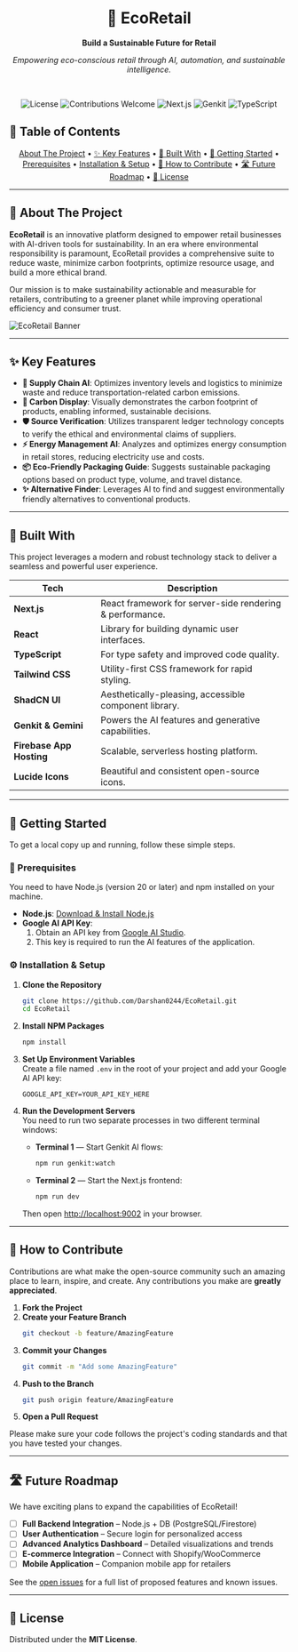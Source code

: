 <h1 align="center">🌿 EcoRetail</h1>

<p align="center">
  <strong>Build a Sustainable Future for Retail</strong>
</p>

<p align="center">
  <em>Empowering eco-conscious retail through AI, automation, and sustainable intelligence.</em>
</p>

<br />
<p align="center">
  <img src="https://img.shields.io/badge/license-MIT-blue.svg" alt="License" />
  <img src="https://img.shields.io/badge/contributions-welcome-brightgreen.svg?style=flat" alt="Contributions Welcome" />
  <img src="https://img.shields.io/badge/Next.js-15.0-black?logo=next.js" alt="Next.js" />
  <img src="https://img.shields.io/badge/Genkit-1.13-blueviolet?logo=google-cloud" alt="Genkit" />
  <img src="https://img.shields.io/badge/TypeScript-5.x-blue?logo=typescript" alt="TypeScript" />
</p>



## 📖 Table of Contents

<p align="center">
  <a href="#about-the-project">About The Project</a> •
  <a href="#-key-features">✨ Key Features</a> •
  <a href="#-built-with">🚀 Built With</a> •
  <a href="#-getting-started">🏁 Getting Started</a> •
  <a href="#prerequisites">Prerequisites</a> •
  <a href="#installation--setup">Installation & Setup</a> •
  <a href="#-how-to-contribute">🤝 How to Contribute</a> •
  <a href="#️-future-roadmap">🛣️ Future Roadmap</a> •
  <a href="#-license">📜 License</a>
</p>

---

## 🧩 About The Project

**EcoRetail** is an innovative platform designed to empower retail businesses with AI-driven tools for sustainability. In an era where environmental responsibility is paramount, EcoRetail provides a comprehensive suite to reduce waste, minimize carbon footprints, optimize resource usage, and build a more ethical brand.

Our mission is to make sustainability actionable and measurable for retailers, contributing to a greener planet while improving operational efficiency and consumer trust.

![EcoRetail Banner](https://res.cloudinary.com/dtjjgiitl/image/upload/q_auto:good,f_auto,fl_progressive/v1752574493/lyuraba6jrwsg1tsnz0i.jpg)


---

## ✨ Key Features

- **🚛 Supply Chain AI**: Optimizes inventory levels and logistics to minimize waste and reduce transportation-related carbon emissions.  
- **🌿 Carbon Display**: Visually demonstrates the carbon footprint of products, enabling informed, sustainable decisions.  
- **🛡️ Source Verification**: Utilizes transparent ledger technology concepts to verify the ethical and environmental claims of suppliers.  
- **⚡ Energy Management AI**: Analyzes and optimizes energy consumption in retail stores, reducing electricity use and costs.  
- **📦 Eco-Friendly Packaging Guide**: Suggests sustainable packaging options based on product type, volume, and travel distance.  
- **✨ Alternative Finder**: Leverages AI to find and suggest environmentally friendly alternatives to conventional products.  

---

## 🚀 Built With

This project leverages a modern and robust technology stack to deliver a seamless and powerful user experience.

| Tech                    | Description                                                        |
|-------------------------|--------------------------------------------------------------------|
| **Next.js**             | React framework for server-side rendering & performance.           |
| **React**               | Library for building dynamic user interfaces.                      |
| **TypeScript**          | For type safety and improved code quality.                         |
| **Tailwind CSS**        | Utility-first CSS framework for rapid styling.                     |
| **ShadCN UI**           | Aesthetically-pleasing, accessible component library.              |
| **Genkit & Gemini**     | Powers the AI features and generative capabilities.                |
| **Firebase App Hosting**| Scalable, serverless hosting platform.                             |
| **Lucide Icons**        | Beautiful and consistent open-source icons.                        |

---

## 🏁 Getting Started

To get a local copy up and running, follow these simple steps.

### 🔧 Prerequisites

You need to have Node.js (version 20 or later) and npm installed on your machine.

- **Node.js**: [Download & Install Node.js](https://nodejs.org/en/download/)  
- **Google AI API Key**:  
  1. Obtain an API key from [Google AI Studio](https://aistudio.google.com/app/apikey).  
  2. This key is required to run the AI features of the application.  

### ⚙️ Installation & Setup

1. **Clone the Repository**
    ```bash
    git clone https://github.com/Darshan0244/EcoRetail.git
    cd EcoRetail
    ```

2. **Install NPM Packages**
    ```bash
    npm install
    ```

3. **Set Up Environment Variables**  
   Create a file named `.env` in the root of your project and add your Google AI API key:
    ```env
    GOOGLE_API_KEY=YOUR_API_KEY_HERE
    ```

4. **Run the Development Servers**  
   You need to run two separate processes in two different terminal windows:

    - **Terminal 1** — Start Genkit AI flows:
      ```bash
      npm run genkit:watch
      ```

    - **Terminal 2** — Start the Next.js frontend:
      ```bash
      npm run dev
      ```

    Then open [http://localhost:9002](http://localhost:9002) in your browser.

---

## 🤝 How to Contribute

Contributions are what make the open-source community such an amazing place to learn, inspire, and create. Any contributions you make are **greatly appreciated**.

1. **Fork the Project**  
2. **Create your Feature Branch**
    ```bash
    git checkout -b feature/AmazingFeature
    ```
3. **Commit your Changes**
    ```bash
    git commit -m "Add some AmazingFeature"
    ```
4. **Push to the Branch**
    ```bash
    git push origin feature/AmazingFeature
    ```
5. **Open a Pull Request**

Please make sure your code follows the project's coding standards and that you have tested your changes.

---

## 🛣️ Future Roadmap

We have exciting plans to expand the capabilities of EcoRetail!

- [ ] **Full Backend Integration** – Node.js + DB (PostgreSQL/Firestore)  
- [ ] **User Authentication** – Secure login for personalized access  
- [ ] **Advanced Analytics Dashboard** – Detailed visualizations and trends  
- [ ] **E-commerce Integration** – Connect with Shopify/WooCommerce  
- [ ] **Mobile Application** – Companion mobile app for retailers  

See the [open issues](https://github.com/Darshan0244/EcoRetail/issues) for a full list of proposed features and known issues.

---

## 📜 License

Distributed under the **MIT License**.
